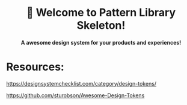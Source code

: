 <h1 align="center">
  <br><br>
   👋 Welcome to Pattern Library Skeleton!
  <br>
</h1>

<h4 align="center">A awesome design system for your products and experiences!</h4>

# Resources:

https://designsystemchecklist.com/category/design-tokens/

https://github.com/sturobson/Awesome-Design-Tokens
